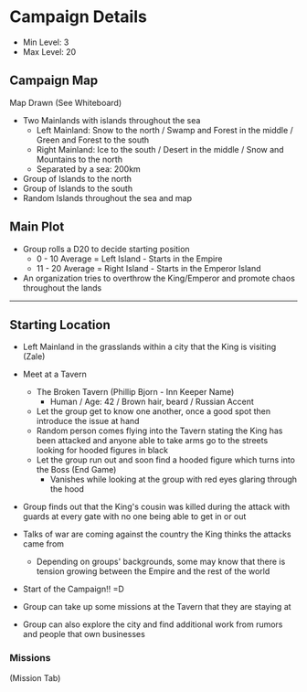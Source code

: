 # Campaign Details

- Min Level: 3
- Max Level: 20

## Campaign Map

Map Drawn (See Whiteboard)
- Two Mainlands with islands throughout the sea
    - Left Mainland: Snow to the north / Swamp and Forest in the middle / Green and Forest to the south
    - Right Mainland: Ice to the south / Desert in the middle / Snow and Mountains to the north
    - Separated by a sea: 200km
- Group of Islands to the north
- Group of Islands to the south
- Random Islands throughout the sea and map

## Main Plot

- Group rolls a D20 to decide starting position
    - 0 - 10 Average = Left Island - Starts in the Empire
    - 11 - 20 Average = Right Island - Starts in the Emperor Island
- An organization tries to overthrow the King/Emperor and promote chaos throughout the lands

---

## Starting Location

- Left Mainland in the grasslands within a city that the King is visiting (Zale)
- Meet at a Tavern 
    - The Broken Tavern (Phillip Bjorn - Inn Keeper Name)
        - Human / Age: 42 / Brown hair, beard / Russian Accent
    - Let the group get to know one another, once a good spot then introduce the issue at hand
    - Random person comes flying into the Tavern stating the King has been attacked and anyone able to take arms go to the streets looking for hooded figures in black
    - Let the group run out and soon find a hooded figure which turns into the Boss (End Game)
        - Vanishes while looking at the group with red eyes glaring through the hood

- Group finds out that the King's cousin was killed during the attack with guards at every gate with no one being able to get in or out
- Talks of war are coming against the country the King thinks the attacks came from
    - Depending on groups' backgrounds, some may know that there is tension growing between the Empire and the rest of the world

- Start of the Campaign!! =D

- Group can take up some missions at the Tavern that they are staying at
- Group can also explore the city and find additional work from rumors and people that own businesses

### Missions

(Mission Tab)
